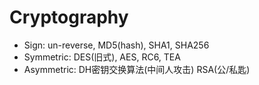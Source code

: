 # Cryptography
+ Sign: un-reverse, MD5(hash), SHA1, SHA256
+ Symmetric: DES(旧式), AES, RC6, TEA
+ Asymmetric: DH密钥交换算法(中间人攻击) RSA(公/私匙)